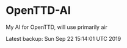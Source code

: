 # OpenTTD-AI
My AI for OpenTTD, will use primarily air

Latest backup: Sun Sep 22 15:14:01 UTC 2019

